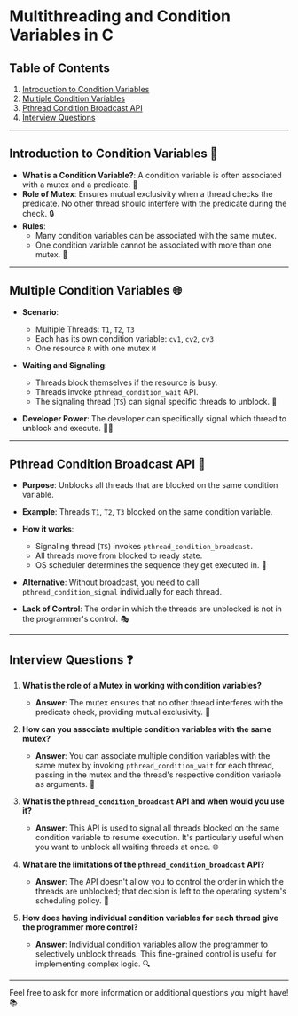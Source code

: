 
# Multithreading and Condition Variables in C

## Table of Contents
1. [Introduction to Condition Variables](#introduction-to-condition-variables)
2. [Multiple Condition Variables](#multiple-condition-variables)
3. [Pthread Condition Broadcast API](#pthread-condition-broadcast-api)
4. [Interview Questions](#interview-questions)

---

## Introduction to Condition Variables 📝

- **What is a Condition Variable?**: A condition variable is often associated with a mutex and a predicate. 🎯
- **Role of Mutex**: Ensures mutual exclusivity when a thread checks the predicate. No other thread should interfere with the predicate during the check. 🔒
- **Rules**: 
  - Many condition variables can be associated with the same mutex.
  - One condition variable cannot be associated with more than one mutex. 🛑

---

## Multiple Condition Variables 🌐

- **Scenario**: 
  - Multiple Threads: `T1`, `T2`, `T3`
  - Each has its own condition variable: `cv1`, `cv2`, `cv3`
  - One resource `R` with one mutex `M`
- **Waiting and Signaling**: 
  - Threads block themselves if the resource is busy.
  - Threads invoke `pthread_condition_wait` API.
  - The signaling thread (`TS`) can signal specific threads to unblock. 🔔

- **Developer Power**: The developer can specifically signal which thread to unblock and execute. 👨‍💻

---

## Pthread Condition Broadcast API 📡

- **Purpose**: Unblocks all threads that are blocked on the same condition variable.
- **Example**: Threads `T1`, `T2`, `T3` blocked on the same condition variable.
- **How it works**: 
  - Signaling thread (`TS`) invokes `pthread_condition_broadcast`.
  - All threads move from blocked to ready state.
  - OS scheduler determines the sequence they get executed in. 🔄

- **Alternative**: Without broadcast, you need to call `pthread_condition_signal` individually for each thread.
- **Lack of Control**: The order in which the threads are unblocked is not in the programmer's control. 🎭

---

## Interview Questions ❓

1. **What is the role of a Mutex in working with condition variables?**
    - **Answer**: The mutex ensures that no other thread interferes with the predicate check, providing mutual exclusivity. 🔐

2. **How can you associate multiple condition variables with the same mutex?**
    - **Answer**: You can associate multiple condition variables with the same mutex by invoking `pthread_condition_wait` for each thread, passing in the mutex and the thread's respective condition variable as arguments. 🔄

3. **What is the `pthread_condition_broadcast` API and when would you use it?**
    - **Answer**: This API is used to signal all threads blocked on the same condition variable to resume execution. It's particularly useful when you want to unblock all waiting threads at once. 🌐

4. **What are the limitations of the `pthread_condition_broadcast` API?**
    - **Answer**: The API doesn't allow you to control the order in which the threads are unblocked; that decision is left to the operating system's scheduling policy. 🛑

5. **How does having individual condition variables for each thread give the programmer more control?**
    - **Answer**: Individual condition variables allow the programmer to selectively unblock threads. This fine-grained control is useful for implementing complex logic. 🔍

---

Feel free to ask for more information or additional questions you might have! 📚
